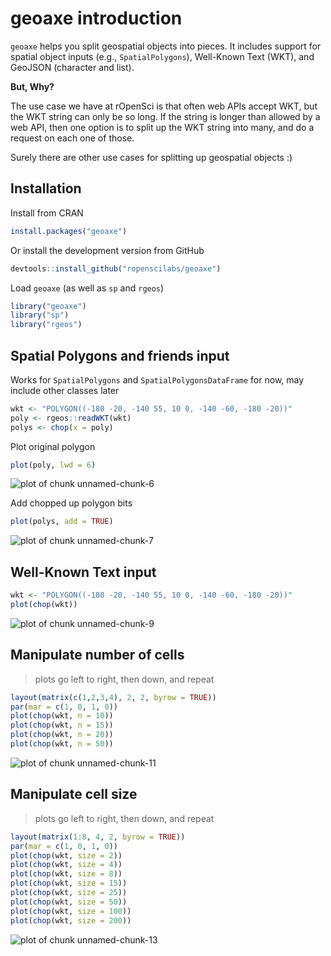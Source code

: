 <!--
%\VignetteEngine{knitr::knitr}
%\VignetteIndexEntry{geoaxe introduction}
%\VignetteEncoding{UTF-8}
-->



geoaxe introduction
======

`geoaxe` helps you split geospatial objects into pieces. It includes support for 
spatial object inputs (e.g., `SpatialPolygons`), Well-Known Text (WKT), and GeoJSON 
(character and list).

__But, Why?__

The use case we have at rOpenSci is that often web APIs accept WKT, but the WKT string
can only be so long. If the string is longer than allowed by a web API, then one option
is to split up the WKT string into many, and do a request on each one of those.

Surely there are other use cases for splitting up geospatial objects :)

## Installation

Install from CRAN


```r
install.packages("geoaxe")
```

Or install the development version from GitHub


```r
devtools::install_github("ropenscilabs/geoaxe")
```

Load `geoaxe` (as well as `sp` and `rgeos`)


```r
library("geoaxe")
library("sp")
library("rgeos")
```

## Spatial Polygons and friends input

Works for `SpatialPolygons` and `SpatialPolygonsDataFrame` for now, may include other classes later


```r
wkt <- "POLYGON((-180 -20, -140 55, 10 0, -140 -60, -180 -20))"
poly <- rgeos::readWKT(wkt)
polys <- chop(x = poly)
```

Plot original polygon


```r
plot(poly, lwd = 6)
```

![plot of chunk unnamed-chunk-6](img/unnamed-chunk-6-1.png)

Add chopped up polygon bits


```r
plot(polys, add = TRUE)
```

![plot of chunk unnamed-chunk-7](img/unnamed-chunk-7-1.png)



## Well-Known Text input


```r
wkt <- "POLYGON((-180 -20, -140 55, 10 0, -140 -60, -180 -20))"
plot(chop(wkt))
```

![plot of chunk unnamed-chunk-9](img/unnamed-chunk-9-1.png)



## Manipulate number of cells

> plots go left to right, then down, and repeat


```r
layout(matrix(c(1,2,3,4), 2, 2, byrow = TRUE))
par(mar = c(1, 0, 1, 0))
plot(chop(wkt, n = 10))
plot(chop(wkt, n = 15))
plot(chop(wkt, n = 20))
plot(chop(wkt, n = 50))
```

![plot of chunk unnamed-chunk-11](img/unnamed-chunk-11-1.png)



## Manipulate cell size

> plots go left to right, then down, and repeat


```r
layout(matrix(1:8, 4, 2, byrow = TRUE))
par(mar = c(1, 0, 1, 0))
plot(chop(wkt, size = 2))
plot(chop(wkt, size = 4))
plot(chop(wkt, size = 8))
plot(chop(wkt, size = 15))
plot(chop(wkt, size = 25))
plot(chop(wkt, size = 50))
plot(chop(wkt, size = 100))
plot(chop(wkt, size = 200))
```

![plot of chunk unnamed-chunk-13](img/unnamed-chunk-13-1.png)


